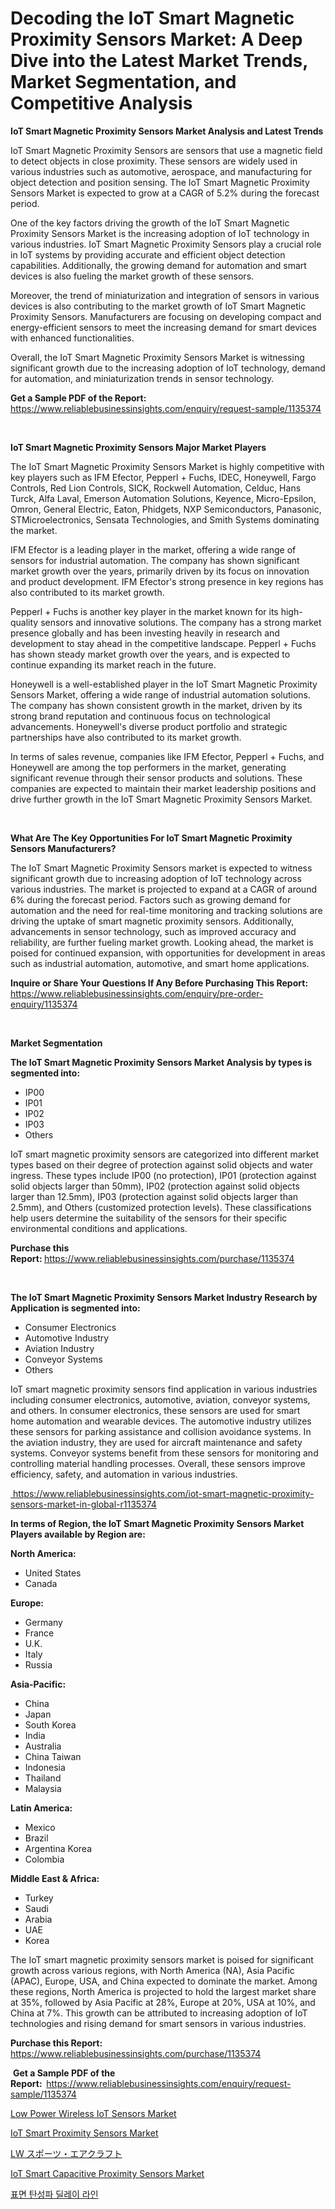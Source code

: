 <p><h1>Decoding the IoT Smart Magnetic Proximity Sensors Market: A Deep Dive into the Latest Market Trends, Market Segmentation, and Competitive Analysis</h1></p><p><strong>IoT Smart Magnetic Proximity Sensors Market Analysis and Latest Trends</strong></p>
<p><p>IoT Smart Magnetic Proximity Sensors are sensors that use a magnetic field to detect objects in close proximity. These sensors are widely used in various industries such as automotive, aerospace, and manufacturing for object detection and position sensing. The IoT Smart Magnetic Proximity Sensors Market is expected to grow at a CAGR of 5.2% during the forecast period.</p><p>One of the key factors driving the growth of the IoT Smart Magnetic Proximity Sensors Market is the increasing adoption of IoT technology in various industries. IoT Smart Magnetic Proximity Sensors play a crucial role in IoT systems by providing accurate and efficient object detection capabilities. Additionally, the growing demand for automation and smart devices is also fueling the market growth of these sensors.</p><p>Moreover, the trend of miniaturization and integration of sensors in various devices is also contributing to the market growth of IoT Smart Magnetic Proximity Sensors. Manufacturers are focusing on developing compact and energy-efficient sensors to meet the increasing demand for smart devices with enhanced functionalities.</p><p>Overall, the IoT Smart Magnetic Proximity Sensors Market is witnessing significant growth due to the increasing adoption of IoT technology, demand for automation, and miniaturization trends in sensor technology.</p></p>
<p><strong>Get a Sample PDF of the Report:&nbsp;</strong> <a href="https://www.reliablebusinessinsights.com/enquiry/request-sample/1135374">https://www.reliablebusinessinsights.com/enquiry/request-sample/1135374</a></p>
<p>&nbsp;</p>
<p><strong>IoT Smart Magnetic Proximity Sensors Major Market Players</strong></p>
<p><p>The IoT Smart Magnetic Proximity Sensors Market is highly competitive with key players such as IFM Efector, Pepperl + Fuchs, IDEC, Honeywell, Fargo Controls, Red Lion Controls, SICK, Rockwell Automation, Celduc, Hans Turck, Alfa Laval, Emerson Automation Solutions, Keyence, Micro-Epsilon, Omron, General Electric, Eaton, Phidgets, NXP Semiconductors, Panasonic, STMicroelectronics, Sensata Technologies, and Smith Systems dominating the market.</p><p>IFM Efector is a leading player in the market, offering a wide range of sensors for industrial automation. The company has shown significant market growth over the years, primarily driven by its focus on innovation and product development. IFM Efector's strong presence in key regions has also contributed to its market growth.</p><p>Pepperl + Fuchs is another key player in the market known for its high-quality sensors and innovative solutions. The company has a strong market presence globally and has been investing heavily in research and development to stay ahead in the competitive landscape. Pepperl + Fuchs has shown steady market growth over the years, and is expected to continue expanding its market reach in the future.</p><p>Honeywell is a well-established player in the IoT Smart Magnetic Proximity Sensors Market, offering a wide range of industrial automation solutions. The company has shown consistent growth in the market, driven by its strong brand reputation and continuous focus on technological advancements. Honeywell's diverse product portfolio and strategic partnerships have also contributed to its market growth.</p><p>In terms of sales revenue, companies like IFM Efector, Pepperl + Fuchs, and Honeywell are among the top performers in the market, generating significant revenue through their sensor products and solutions. These companies are expected to maintain their market leadership positions and drive further growth in the IoT Smart Magnetic Proximity Sensors Market.</p></p>
<p>&nbsp;</p>
<p><strong>What Are The Key Opportunities For IoT Smart Magnetic Proximity Sensors Manufacturers?</strong></p>
<p><p>The IoT Smart Magnetic Proximity Sensors market is expected to witness significant growth due to increasing adoption of IoT technology across various industries. The market is projected to expand at a CAGR of around 6% during the forecast period. Factors such as growing demand for automation and the need for real-time monitoring and tracking solutions are driving the uptake of smart magnetic proximity sensors. Additionally, advancements in sensor technology, such as improved accuracy and reliability, are further fueling market growth. Looking ahead, the market is poised for continued expansion, with opportunities for development in areas such as industrial automation, automotive, and smart home applications.</p></p>
<p><strong>Inquire or Share Your Questions If Any Before Purchasing This Report:</strong> <a href="https://www.reliablebusinessinsights.com/enquiry/pre-order-enquiry/1135374">https://www.reliablebusinessinsights.com/enquiry/pre-order-enquiry/1135374</a></p>
<p>&nbsp;</p>
<p><strong>Market Segmentation</strong></p>
<p><strong>The IoT Smart Magnetic Proximity Sensors Market Analysis by types is segmented into:</strong></p>
<p><ul><li>IP00</li><li>IP01</li><li>IP02</li><li>IP03</li><li>Others</li></ul></p>
<p><p>IoT smart magnetic proximity sensors are categorized into different market types based on their degree of protection against solid objects and water ingress. These types include IP00 (no protection), IP01 (protection against solid objects larger than 50mm), IP02 (protection against solid objects larger than 12.5mm), IP03 (protection against solid objects larger than 2.5mm), and Others (customized protection levels). These classifications help users determine the suitability of the sensors for their specific environmental conditions and applications.</p></p>
<p><strong>Purchase this Report:&nbsp;</strong><a href="https://www.reliablebusinessinsights.com/purchase/1135374">https://www.reliablebusinessinsights.com/purchase/1135374</a></p>
<p>&nbsp;</p>
<p><strong>The IoT Smart Magnetic Proximity Sensors Market Industry Research by Application is segmented into:</strong></p>
<p><ul><li>Consumer Electronics</li><li>Automotive Industry</li><li>Aviation Industry</li><li>Conveyor Systems</li><li>Others</li></ul></p>
<p><p>IoT smart magnetic proximity sensors find application in various industries including consumer electronics, automotive, aviation, conveyor systems, and others. In consumer electronics, these sensors are used for smart home automation and wearable devices. The automotive industry utilizes these sensors for parking assistance and collision avoidance systems. In the aviation industry, they are used for aircraft maintenance and safety systems. Conveyor systems benefit from these sensors for monitoring and controlling material handling processes. Overall, these sensors improve efficiency, safety, and automation in various industries.</p></p>
<p><a href="https://www.reliablebusinessinsights.com/iot-smart-magnetic-proximity-sensors-market-in-global-r1135374">&nbsp;https://www.reliablebusinessinsights.com/iot-smart-magnetic-proximity-sensors-market-in-global-r1135374</a></p>
<p><strong>In terms of Region, the IoT Smart Magnetic Proximity Sensors Market Players available by Region are:</strong></p>
<p>
    <p> <strong> North America: </strong>
        <ul>
            <li>United States</li>
            <li>Canada</li>
        </ul>
        </p> 
    <p> <strong> Europe: </strong>
        <ul>
            <li>Germany</li>
            <li>France</li>
            <li>U.K.</li>
            <li>Italy</li>
            <li>Russia</li>
        </ul>
        </p> 
    <p> <strong> Asia-Pacific: </strong>
        <ul>
            <li>China</li>
            <li>Japan</li>
            <li>South Korea</li>
            <li>India</li>
            <li>Australia</li>
            <li>China Taiwan</li>
            <li>Indonesia</li>
            <li>Thailand</li>
            <li>Malaysia</li>
        </ul>
        </p> 
    <p> <strong> Latin America: </strong>
        <ul>
            <li>Mexico</li>
            <li>Brazil</li>
            <li>Argentina Korea</li>
            <li>Colombia</li>
        </ul>
        </p> 
    <p> <strong> Middle East & Africa: </strong>
        <ul>
            <li>Turkey</li>
            <li>Saudi</li>
            <li>Arabia</li>
            <li>UAE</li>
            <li>Korea</li>
        </ul>
    </p>
    </p>
<p><p>The IoT smart magnetic proximity sensors market is poised for significant growth across various regions, with North America (NA), Asia Pacific (APAC), Europe, USA, and China expected to dominate the market. Among these regions, North America is projected to hold the largest market share at 35%, followed by Asia Pacific at 28%, Europe at 20%, USA at 10%, and China at 7%. This growth can be attributed to increasing adoption of IoT technologies and rising demand for smart sensors in various industries.</p></p>
<p><strong>Purchase this Report: </strong><a href="https://www.reliablebusinessinsights.com/purchase/1135374">https://www.reliablebusinessinsights.com/purchase/1135374</a></p>
<p>&nbsp;<strong>Get a Sample PDF of the Report:&nbsp;&nbsp;</strong><a href="https://www.reliablebusinessinsights.com/enquiry/request-sample/1135374">https://www.reliablebusinessinsights.com/enquiry/request-sample/1135374</a></p>
<p><strong></strong></p>
<p><p><a href="https://issuu.com/reportprime-2/docs/low-power-wireless-iot-sensors-market-size-2030.pp">Low Power Wireless IoT Sensors Market</a></p><p><a href="https://github.com/brentleyjimmiealvaradoz4l1rea/Market-Research-Report-List-2/blob/main/iot-smart-proximity-sensors-market.md">IoT Smart Proximity Sensors Market</a></p><p><a href="https://github.com/Alenaieme/Market-Research-Report-List-1/blob/main/7587138106379.md">LW スポーツ・エアクラフト</a></p><p><a href="https://github.com/Angelnienowdseej3e45z3p8c/Market-Research-Report-List-2/blob/main/iot-smart-capacitive-proximity-sensors-market.md">IoT Smart Capacitive Proximity Sensors Market</a></p><p><a href="https://github.com/anton65482023/Market-Research-Report-List-1/blob/main/1988135100276.md">표면 탄성파 딜레이 라인</a></p></p>